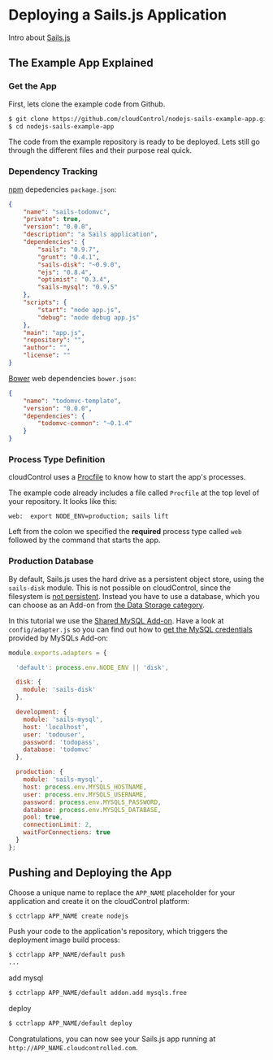 # Deploying a Sails.js Application

Intro about [Sails.js]

## The Example App Explained

### Get the App
First, lets clone the example code from Github.
~~~bash
$ git clone https://github.com/cloudControl/nodejs-sails-example-app.git
$ cd nodejs-sails-example-app
~~~

The code from the example repository is ready to be deployed. Lets still go
through the different files and their purpose real quick.

### Dependency Tracking

[npm] depedencies
`package.json`:
~~~json
{
    "name": "sails-todomvc",
    "private": true,
    "version": "0.0.0",
    "description": "a Sails application",
    "dependencies": {
        "sails": "0.9.7",
        "grunt": "0.4.1",
        "sails-disk": "~0.9.0",
        "ejs": "0.8.4",
        "optimist": "0.3.4",
        "sails-mysql": "0.9.5"
    },
    "scripts": {
        "start": "node app.js",
        "debug": "node debug app.js"
    },
    "main": "app.js",
    "repository": "",
    "author": "",
    "license": ""
}
~~~

[Bower] web dependencies
`bower.json`:
~~~json
{
    "name": "todomvc-template",
    "version": "0.0.0",
    "dependencies": {
        "todomvc-common": "~0.1.4"
    }
}
~~~

### Process Type Definition
cloudControl uses a [Procfile] to know how to start the app's processes.

The example code already includes a file called `Procfile` at the top level of
your repository. It looks like this:
~~~
web:  export NODE_ENV=production; sails lift
~~~

Left from the colon we specified the **required** process type called `web`
followed by the command that starts the app.

### Production Database

By default, Sails.js uses the hard drive as a persistent object store, using
the `sails-disk` module.  This is not possible on cloudControl, since the
filesystem is [not persistent][filesystem]. Instead you have to use a database,
which you can choose as an Add-on from [the Data Storage
category][data-storage-addons].

In this tutorial we use the [Shared MySQL Add-on][mysqls]. Have a look at
`config/adapter.js` so you can find out how to [get the MySQL
credentials][get-conf] provided by MySQLs Add-on:
~~~javascript
module.exports.adapters = {

  'default': process.env.NODE_ENV || 'disk',

  disk: {
    module: 'sails-disk'
  },

  development: {
    module: 'sails-mysql',
    host: 'localhost',
    user: 'todouser',
    password: 'todopass',
    database: 'todomvc'
  },

  production: {
    module: 'sails-mysql',
    host: process.env.MYSQLS_HOSTNAME,
    user: process.env.MYSQLS_USERNAME,
    password: process.env.MYSQLS_PASSWORD,
    database: process.env.MYSQLS_DATABASE,
    pool: true,
    connectionLimit: 2,
    waitForConnections: true
  }
};
~~~

## Pushing and Deploying the App

Choose a unique name to replace the `APP_NAME` placeholder for your application
and create it on the cloudControl platform:
~~~bash
$ cctrlapp APP_NAME create nodejs
~~~

Push your code to the application's repository, which triggers the deployment
image build process:
~~~bash
$ cctrlapp APP_NAME/default push
...
~~~

add mysql
~~~bash
$ cctrlapp APP_NAME/default addon.add mysqls.free
~~~

deploy
~~~bash
$ cctrlapp APP_NAME/default deploy
~~~

Congratulations, you can now see your Sails.js app running at
`http://APP_NAME.cloudcontrolled.com`.

[Node.js]: http://nodejs.org/
[Sails.js]: http://sailsjs.org/
[npm]: https://npmjs.org/
[bower]: http://bower.io/
[cloudControl]: http://www.cloudcontrol.com
[Procfile]: https://www.cloudcontrol.com/dev-center/Platform%20Documentation#buildpacks-and-the-procfile
[filesystem]: https://www.cloudcontrol.com/dev-center/Platform%20Documentation#non-persistent-filesystem
[data-storage-addons]: https://www.cloudcontrol.com/dev-center/Add-on%20Documentation/Data%20Storage/
[get-conf]: https://www.cloudcontrol.com/dev-center/Guides/Python/Add-on%20credentials
[mysqls]: https://www.cloudcontrol.com/dev-center/Add-on%20Documentation/Data%20Storage/MySQLs

